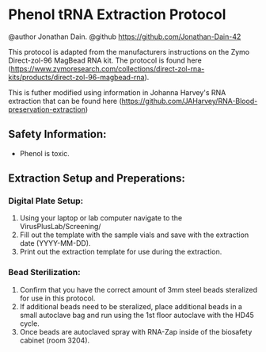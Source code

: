 # Phenol tRNA Extraction Protocol
@author Jonathan Dain. 
@github https://github.com/Jonathan-Dain-42

This protocol is adapted from the manufacturers instructions on the Zymo Direct-zol-96 MagBead RNA kit. The protocol is found here (https://www.zymoresearch.com/collections/direct-zol-rna-kits/products/direct-zol-96-magbead-rna).

This is futher modified using information in Johanna Harvey's RNA extraction that can be found here (https://github.com/JAHarvey/RNA-Blood-preservation-extraction)
## Safety Information:
- Phenol is toxic. 
## Extraction Setup and Preperations:
### Digital Plate Setup:
1. Using your laptop or lab computer navigate to the VirusPlusLab/Screening/
2. Fill out the template with the sample vials and save with the extraction date (YYYY-MM-DD). 
3. Print out the extraction template for use during the extraction. 
### Bead Sterilization:
1. Confirm that you have the correct amount of 3mm steel beads steralized for use in this protocol. 
2. If additional beads need to be steralized, place additional beads in a small autoclave bag and run using the 1st floor autoclave with the HD45 cycle. 
3. Once beads are autoclaved spray with RNA-Zap inside of the biosafety cabinet (room 3204). 

